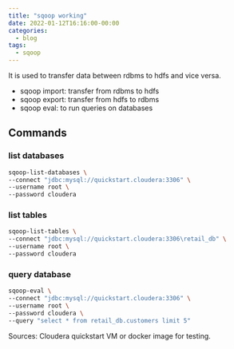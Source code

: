 ```yaml
---
title: "sqoop working"
date: 2022-01-12T16:16:00-00:00
categories:
  - blog
tags:
  - sqoop
---
```



It is used to transfer data between rdbms to hdfs and vice versa.

* sqoop import: transfer from rdbms to hdfs
* sqoop export: transfer from hdfs to rdbms
* sqoop eval: to run queries on databases

## Commands

### list databases

```sh
sqoop-list-databases \
--connect "jdbc:mysql://quickstart.cloudera:3306" \
--username root \
--password cloudera
```

### list tables

```sh
sqoop-list-tables \
--connect "jdbc:mysql://quickstart.cloudera:3306\retail_db" \
--username root \
--password cloudera
```

### query database

```sh
sqoop-eval \
--connect "jdbc:mysql://quickstart.cloudera:3306" \
--username root \
--password cloudera \
--query "select * from retail_db.customers limit 5"
```

Sources: Cloudera quickstart VM or docker image for testing.
